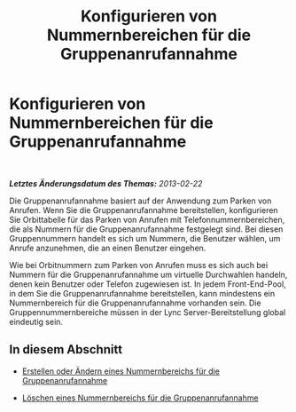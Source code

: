 ﻿---
title: Konfigurieren von Nummernbereichen für die Gruppenanrufannahme
TOCTitle: Konfigurieren von Nummernbereichen für die Gruppenanrufannahme
ms:assetid: f15f75f6-f965-4558-b612-f40cecdd5d8c
ms:mtpsurl: https://technet.microsoft.com/de-de/library/JJ945657(v=OCS.15)
ms:contentKeyID: 52056488
ms.date: 05/19/2016
mtps_version: v=OCS.15
ms.translationtype: HT
---

# Konfigurieren von Nummernbereichen für die Gruppenanrufannahme

 

_**Letztes Änderungsdatum des Themas:** 2013-02-22_

Die Gruppenanrufannahme basiert auf der Anwendung zum Parken von Anrufen. Wenn Sie die Gruppenanrufannahme bereitstellen, konfigurieren Sie Orbittabelle für das Parken von Anrufen mit Telefonnummernbereichen, die als Nummern für die Gruppenanrufannahme festgelegt sind. Bei diesen Gruppennummern handelt es sich um Nummern, die Benutzer wählen, um Anrufe anzunehmen, die an einen Benutzer eingehen.

Wie bei Orbitnummern zum Parken von Anrufen muss es sich auch bei Nummern für die Gruppenanrufannahme um virtuelle Durchwahlen handeln, denen kein Benutzer oder Telefon zugewiesen ist. In jedem Front-End-Pool, in dem Sie die Gruppenanrufannahme bereitstellen, kann mindestens ein Nummernbereich für die Gruppenanrufannahme vorhanden sein. Die Gruppennummernbereiche müssen in der Lync Server-Bereitstellung global eindeutig sein.

## In diesem Abschnitt

  - [Erstellen oder Ändern eines Nummernbereichs für die Gruppenanrufannahme](lync-server-2013-create-or-modify-a-group-call-pickup-number-range.md)

  - [Löschen eines Nummernbereichs für die Gruppenanrufannahme](lync-server-2013-delete-a-group-call-pickup-number-range.md)

